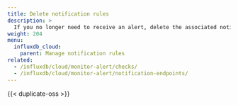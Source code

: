 ```yaml
---
title: Delete notification rules
description: >
  If you no longer need to receive an alert, delete the associated notification rule.
weight: 204
menu:
  influxdb_cloud:
    parent: Manage notification rules
related:
  - /influxdb/cloud/monitor-alert/checks/
  - /influxdb/cloud/monitor-alert/notification-endpoints/
---
```


{{< duplicate-oss >}}
